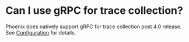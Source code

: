# Can I use gRPC for trace collection?

Phoenix does natively support gRPC for trace collection post 4.0 release. See [Configuration](https://docs.arize.com/phoenix/self-hosting/configuration) for details.
